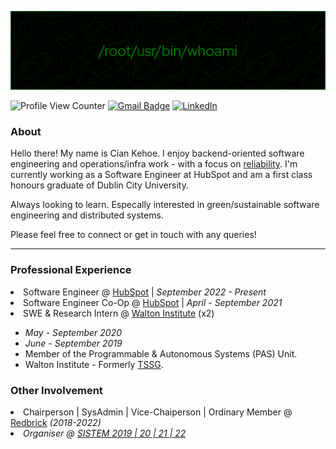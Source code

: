 <p align="center">
  <img src="images/github-header-image-3.png">
</p>

![Profile View Counter](https://komarev.com/ghpvc/?username=ciankehoe)
[![Gmail Badge](https://img.shields.io/badge/-Gmail-c14438?style=flat-square&logo=Gmail&logoColor=white&link=mailto:ciantkehoe@gmail.com)](mailto:ciantkehoe@gmail.com)
[![Linkedln](https://img.shields.io/badge/LinkedIn-0077B5?style=flat-square&logo=linkedin&logoColor=white)](https://www.linkedin.com/in/ciankehoe/)

<h3 ><b>About</b></h3>
<p>Hello there! My name is Cian Kehoe. I enjoy backend-oriented software engineering and operations/infra work - with a focus on <a href="https://sre.google/books/">reliability</a>. I'm currently working as a Software Engineer at HubSpot and am a first class honours graduate of Dublin City University.</p>
<p>Always looking to learn. Especally interested in green/sustainable software engineering and distributed systems.</p>
<p>Please feel free to connect or get in touch with any queries!</p>

---

<h3><b>Professional Experience</b></h3>
<li>Software Engineer @ <a  href="https://hubspot.com">HubSpot</a> | <i>September 2022 - Present</i></li>
<li>Software Engineer Co-Op @ <a  href="https://hubspot.com">HubSpot</a> | <i>April - September 2021</i></li>
<li>SWE & Research Intern @ <a  href="https://waltoninstitute.ie/">Walton Institute</a> (x2)</li>
<ul>
    <li><i>May - September 2020</i></li>
    <li><i>June - September 2019</i></li>
    <li>Member of the Programmable & Autonomous Systems (PAS) Unit.</li>
    <li>Walton Institute - Formerly <a href="https://en.wikipedia.org/wiki/TSSG">TSSG</a>.</li>
</ul>

<h3><b>Other Involvement</b></h3>
<li> Chairperson | SysAdmin | Vice-Chaiperson | Ordinary Member @ <a  href="https://redbrick.dcu.ie">Redbrick</a> <i>(2018-2022)</ii>
<li> Organiser @ <a  href="https://sistemconf.com">SISTEM 2019 | 20 | 21 | 22</a></li>